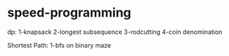 # speed-programming

dp:
1-knapsack
2-longest subsequence
3-rodcutting
4-coin denomination


Shortest Path:
1-bfs on binary maze

